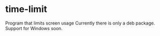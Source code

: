 # time-limit
Program that limits screen usage
Currently there is only a deb package. Support for Windows soon.
